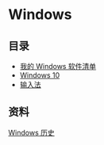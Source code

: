 # Windows

## 目录

- [我的 Windows 软件清单](list.md)
- [Windows 10](win10/index.md)
- [输入法](ime.md)

## 资料

[Windows 历史](https://en.wikipedia.org/wiki/Microsoft_Windows)
